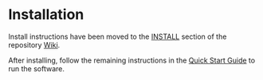 # Installation

Install instructions have been moved to the [INSTALL](https://github.com/HiveProject2021/chives-light-wallet/wiki/INSTALL) section of the repository [Wiki](https://github.com/HiveProject2021/chives-light-wallet/wiki).

After installing, follow the remaining instructions in the
[Quick Start Guide](https://github.com/HiveProject2021/chives-light-wallet/wiki/Quick-Start-Guide)
to run the software.
